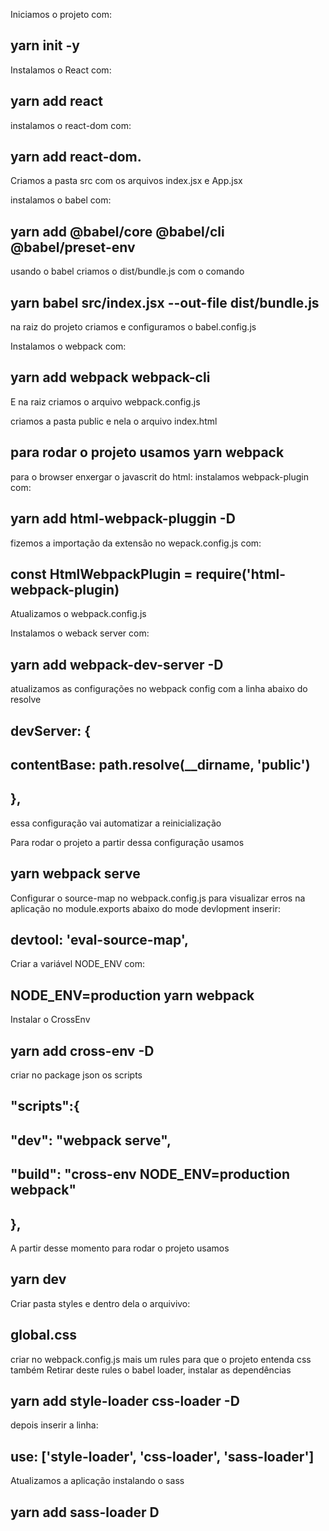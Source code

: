 Iniciamos o projeto com: 
## yarn init -y

Instalamos o React com: 
## yarn add react

instalamos o react-dom com: 
## yarn add react-dom.

Criamos a pasta src com os arquivos index.jsx e App.jsx

instalamos o babel com: 
## yarn add @babel/core @babel/cli @babel/preset-env
usando o babel criamos o dist/bundle.js com o comando 
## yarn babel src/index.jsx --out-file dist/bundle.js
na raiz do projeto criamos e configuramos o babel.config.js 

Instalamos o webpack com: 
## yarn add webpack webpack-cli  
E na raiz criamos o arquivo webpack.config.js

criamos a pasta public e nela o arquivo index.html

## para rodar o projeto usamos yarn webpack

para o browser enxergar o javascrit do html:
instalamos webpack-plugin com: 
## yarn add html-webpack-pluggin -D

fizemos a importação da extensão no wepack.config.js com:
## const HtmlWebpackPlugin = require('html-webpack-plugin)
Atualizamos o webpack.config.js

Instalamos o weback server com: 
## yarn add webpack-dev-server -D
atualizamos as configurações no webpack config com a linha abaixo do resolve
## devServer: {
##    contentBase: path.resolve(__dirname, 'public')
##    },
essa configuração vai automatizar a reinicialização

Para rodar o projeto a partir dessa configuração usamos
## yarn webpack serve

Configurar o source-map no webpack.config.js para visualizar erros na aplicação
no module.exports abaixo do mode devlopment inserir:
## devtool: 'eval-source-map',

Criar a variável NODE_ENV com:
## NODE_ENV=production yarn webpack

Instalar o CrossEnv
## yarn add cross-env -D

criar no package json os scripts
## "scripts":{
##    "dev": "webpack serve",
##    "build": "cross-env NODE_ENV=production webpack"
##  },

A partir desse momento para rodar o projeto usamos 
## yarn dev

Criar pasta styles e dentro dela o arquivivo:
## global.css

criar no webpack.config.js mais um rules para que o projeto entenda css também
Retirar deste rules o babel loader, instalar as dependências 
## yarn add style-loader css-loader -D
depois inserir a linha:
## use: ['style-loader', 'css-loader', 'sass-loader']

Atualizamos a aplicação instalando o sass
## yarn add sass-loader D